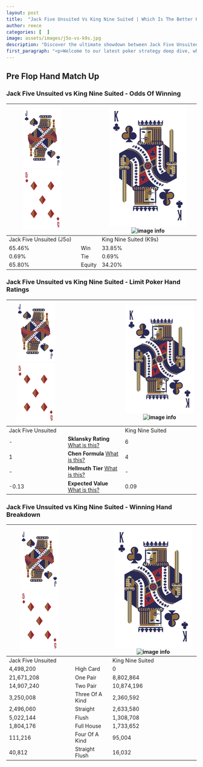 ```yaml
---
layout: post
title:  "Jack Five Unsuited Vs King Nine Suited | Which Is The Better Hand In Poker? A Complete Guide"
author: reece
categories: [  ]
image: assets/images/j5o-vs-k9s.jpg
description: "Discover the ultimate showdown between Jack Five Unsuited and King Nine Suited in poker! Uncover the odds, strategies, and scenarios where one hand triumphs over the other. Get ready to up your poker game with this thrilling analysis."
first_paragraph: "<p>Welcome to our latest poker strategy deep dive, where we're pitting two distinct hands against each other in a high-stakes showdown: Jack Five Unsuited vs King Nine Suited.</p><p>In the dynamic world of poker, every decision counts, and knowing which hand holds the upper hand is key to your success at the table.</p><p>In this article, we'll dissect these two hands, explore the scenarios where one dominates the other, and equip you with the knowledge to make strategic choices that can tip the odds in your favor.</p><p>Get ready to unravel the intriguing dynamics of these poker hands and elevate your game to new heights.</p>"
---
```




[comment]: # (sp0)

## Pre Flop Hand Match Up

<div class="table hand-ratings" markdown="1"> 



### Jack Five Unsuited vs King Nine Suited - Odds Of Winning


    
| ![image info](assets/images/hand1/J.png) ![image info](assets/images/hand1/5o.png) |  | ![image info](assets/images/hand2/K.png) ![image info](assets/images/hand2/9s.png) |
| -------- | -------- | -------- |
| Jack Five Unsuited (J5o) |  | King Nine Suited (K9s) |
| 65.46% | Win | 33.85% |
| 0.69% | Tie | 0.69% |
| 65.80% | Equity | 34.20% |




[comment]: # (sp1)



### Jack Five Unsuited vs King Nine Suited - Limit Poker Hand Ratings


    
| ![image info](assets/images/hand1/J.png) ![image info](assets/images/hand1/5o.png) |  | ![image info](assets/images/hand2/K.png) ![image info](assets/images/hand2/9s.png) |
| -------- | -------- | -------- |
| Jack Five Unsuited |  | King Nine Suited |
| - | **Sklansky Rating** [What is this?](/sklansky-rating-explained) | 6 |
| 1 | **Chen Formula** [What is this?](/chen-formula-explained) | 4 |
| - | **Hellmuth Tier** [What is this?](/Hellmuth-tier-explained) | - |
| -0.13 | **Expected Value** [What is this?](/expected-value-explained) | 0.09 |




[comment]: # (sp2)



### Jack Five Unsuited vs King Nine Suited - Winning Hand Breakdown


    
| ![image info](assets/images/hand1/J.png) ![image info](assets/images/hand1/5o.png) |  | ![image info](assets/images/hand2/K.png) ![image info](assets/images/hand2/9s.png) |
| -------- | -------- | -------- |
| Jack Five Unsuited |  | King Nine Suited |
| 4,498,200 | High Card | 0 |
| 21,671,208 | One Pair | 8,802,864 |
| 14,907,240 | Two Pair | 10,874,196 |
| 3,250,008 | Three Of A Kind | 2,360,592 |
| 2,496,060 | Straight | 2,633,580 |
| 5,022,144 | Flush | 1,308,708 |
| 1,804,176 | Full House | 1,733,652 |
| 111,216 | Four Of A Kind | 95,004 |
| 40,812 | Straight Flush | 16,032 |




[comment]: # (sp3)



</div>

[comment]: # (sp4)



[comment]: # (sp5)

